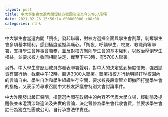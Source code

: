 ```yaml
---
layout: post
title: 中大學生會當選內閣促校方收回決定至今5700人聯署
date: 2021-02-26 15:56:14.000000000 +08:00
categories: rthk
---
```


中大學生會當選內閣「朔夜」發起聯署，對校方選擇全面與學生會割蓆，剝奪學生會多項基本權利，感到極度遺憾與痛心。「朔夜」呼籲學生、校友、教職員等聯署，支持學生會幹事會職務，並反對校方剝削學生會的基本權利，以政治壓倒學生權益，並要求校方收回相關決定，截至下午3時，有5700人聯署。

另外，中大學生會歷屆成員亦發表聯署聲明，對中大的決定感到極度憤慨，強烈讉責有關行動，截至中午12時，超過3000人聯署。聯署指校方行動明顯打壓校園內的言論自由、學生自治和學生組織生存空間，要求校長段崇智立即撤回打壓學生會的措施，又表示將尋求召開中大校友評議會特別大會討論事件。

中大昨晚發出嚴正聲明，指當選內閣在政綱中的內容不代表大學立場，經勸喻及提醒後並未澄清涉嫌違法及失實的言論，決定暫停為學生會代收會費，並要求學生會註冊為獨立社團或公司，自行承擔法律責任。
